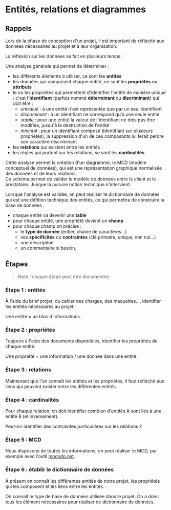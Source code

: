 # Entités, relations et diagrammes

## Rappels

Lors de la phase de conception d'un projet, il est important de réfléchir aux données nécessaires au projet et à leur organisation.

La réflexion sur les données se fait en plusieurs temps :

Une analyse générale qui permet de déterminer :

- les différents éléments à utiliser, ce sont les **entités**
- les données qui composent chaque entité, ce sont les **propriétés** ou **attributs**
- le ou les propriétés qui permettent d'identifier l'entité de manière unique : c'est l'**identifiant** (parfois nommé **déterminant** ou **discriminant**) qui doit être :
  - _univalué_ : à une entité n'est représentée que par un seul identifiant
  - _discriminant_ : à un identifiant ne correspond qu'à une seule entité
  - _stable_ : pour une entité la valeur de l'identifiant ne dois pas être modifiée, jusqu'à la destruction de l'entité
  - _minimal_ : pour un identifiant composé (identifiant sur plusieurs propriétés), la suppression d'un  de ces composants lui ferait perdre son caractère discriminant
- les **relations** qui existent entre les entités
- les règles qui portent sur les relations, se sont les **cardinalités**

Cette analyse permet la création d'un diagramme, le MCD (modèle conceptuel de données), qui est une représentation graphique normalisée des données et de leurs relations.  
Ce schéma permet de valider le modèle de données entre le client et le prestataire. Jusque là aucune notion technique n'intervient.

Lorsque l'analyse est validée, on peut réaliser le dictionnaire de données qui est une défition technique des entités, ce qui permettra de construire la base de données :

- chaque entité va devenir une **table**
- pour chaque entité, une propriété devient un **champ**
- pour chaque champ on précise :
  - le **type de donnée** (entier, chaîne de caractères...)
  - ses **spécificités** ou **contraintes** (clé primaire, unique, non nul...)
  - une description
  - un commentaire si besoin.

## Étapes

> Note : chaque étape peut être documentée.

### Étape 1 : entités

À l'aide du brief projet, du cahier des charges, des maquettes..., identifier les entités nécessaires au projet.

Une entité = un bloc d'informations.

### Étape 2 : propriétés

Toujours à l'aide des documents disponibles, identifier les propriétés de chaque entité.

Une propriété = une information / une donnée dans une entité.

### Étape 3 : relations

Maintenant que l'on connaît les entités et les propriétés, il faut réfléchir aux liens qui peuvent exister entre les différentes entités.

### Étape 4 : cardinalités

Pour chaque relation, on doit identifier combien d'entités A sont liés à une entité B (et inversement).

Peut-on identifier des contraintes particulières sur les relations ?

### Étape 5 : MCD

Nous disposons de toutes les informations, on peut réaliser le MCD, par exemple avec l'outil [mocodo.net](https://www.mocodo.net/).

### Étape 6 : établir le dictionnaire de données

À présent on connaît les différentes entités de notre projet, les propriétés qui les composent et les liens entre les entités.

On connaît le type de base de données utilisée dans le projet. On a donc tous les élément nécessaires pour réaliser de dictionnaire de données.
